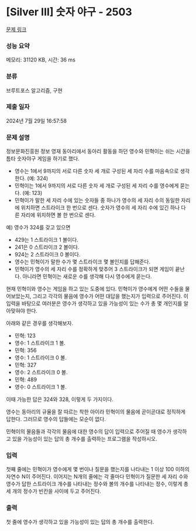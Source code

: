 # [Silver III] 숫자 야구 - 2503 

[문제 링크](https://www.acmicpc.net/problem/2503) 

### 성능 요약

메모리: 31120 KB, 시간: 36 ms

### 분류

브루트포스 알고리즘, 구현

### 제출 일자

2024년 7월 29일 16:57:58

### 문제 설명

<p>정보문화진흥원 정보 영재 동아리에서 동아리 활동을 하던 영수와 민혁이는 쉬는 시간을 틈타 숫자야구 게임을 하기로 했다.</p>

<ul>
	<li>영수는 1에서 9까지의 서로 다른 숫자 세 개로 구성된 세 자리 수를 마음속으로 생각한다. (예: 324)</li>
	<li>민혁이는 1에서 9까지의 서로 다른 숫자 세 개로 구성된 세 자리 수를 영수에게 묻는다. (예: 123)</li>
	<li>민혁이가 말한 세 자리 수에 있는 숫자들 중 하나가 영수의 세 자리 수의 동일한 자리에 위치하면 스트라이크 한 번으로 센다. 숫자가 영수의 세 자리 수에 있긴 하나 다른 자리에 위치하면 볼 한 번으로 센다.</li>
</ul>

<p>예) 영수가 324를 갖고 있으면 </p>

<ul>
	<li>429는 1 스트라이크 1 볼이다.</li>
	<li>241은 0 스트라이크 2 볼이다.</li>
	<li>924는 2 스트라이크 0 볼이다.</li>
	<li>영수는 민혁이가 말한 수가 몇 스트라이크 몇 볼인지를 답해준다.</li>
	<li>민혁이가 영수의 세 자리 수를 정확하게 맞추어 3 스트라이크가 되면 게임이 끝난다. 아니라면 민혁이는 새로운 수를 생각해 다시 영수에게 묻는다.</li>
</ul>

<p>현재 민혁이와 영수는 게임을 하고 있는 도중에 있다. 민혁이가 영수에게 어떤 수들을 물어보았는지, 그리고 각각의 물음에 영수가 어떤 대답을 했는지가 입력으로 주어진다. 이 입력을 바탕으로 여러분은 영수가 생각하고 있을 가능성이 있는 수가 총 몇 개인지를 알아맞혀야 한다.</p>

<p>아래와 같은 경우를 생각해보자.  </p>

<ul>
	<li>민혁: 123</li>
	<li>영수: 1 스트라이크 1 볼.</li>
	<li>민혁: 356</li>
	<li>영수: 1 스트라이크 0 볼.</li>
	<li>민혁: 327</li>
	<li>영수: 2 스트라이크 0 볼.</li>
	<li>민혁: 489</li>
	<li>영수: 0 스트라이크 1 볼.</li>
</ul>

<p>이때 가능한 답은 324와 328, 이렇게 두 가지이다.</p>

<p>영수는 동아리의 규율을 잘 따르는 착한 아이라 민혁이의 물음에 곧이곧대로 정직하게 답한다. 그러므로 영수의 답들에는 모순이 없다.</p>

<p>민혁이의 물음들과 각각의 물음에 대한 영수의 답이 입력으로 주어질 때 영수가 생각하고 있을 가능성이 있는 답의 총 개수를 출력하는 프로그램을 작성하시오.</p>

### 입력 

 <p>첫째 줄에는 민혁이가 영수에게 몇 번이나 질문을 했는지를 나타내는 1 이상 100 이하의 자연수 N이 주어진다. 이어지는 N개의 줄에는 각 줄마다 민혁이가 질문한 세 자리 수와 영수가 답한 스트라이크 개수를 나타내는 정수와 볼의 개수를 나타내는 정수, 이렇게 총 세 개의 정수가 빈칸을 사이에 두고 주어진다.</p>

### 출력 

 <p>첫 줄에 영수가 생각하고 있을 가능성이 있는 답의 총 개수를 출력한다.</p>

